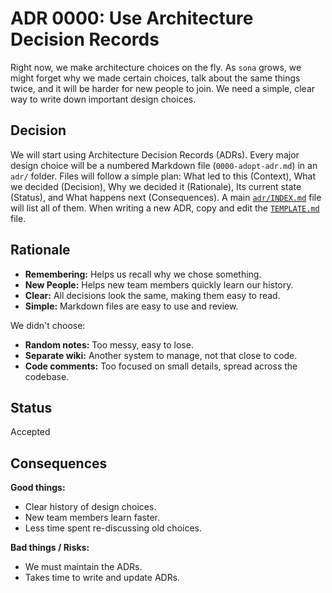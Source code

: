 # ADR 0000: Use Architecture Decision Records

Right now, we make architecture choices on the fly. As `sona` grows, we might forget why we made certain choices, talk about the same things twice, and it will be harder for new people to join. We need a simple, clear way to write down important design choices.

## Decision

We will start using Architecture Decision Records (ADRs). Every major design choice will be a numbered Markdown file (`0000-adopt-adr.md`) in an `adr/` folder. Files will follow a simple plan: What led to this (Context), What we decided (Decision), Why we decided it (Rationale), Its current state (Status), and What happens next (Consequences). A main [`adr/INDEX.md`](./INDEX.md) file will list all of them. When writing a new ADR, copy and edit the [`TEMPLATE.md`](./TEMPLATE.md) file.

## Rationale

- **Remembering:** Helps us recall why we chose something.
- **New People:** Helps new team members quickly learn our history.
- **Clear:** All decisions look the same, making them easy to read.
- **Simple:** Markdown files are easy to use and review.

We didn't choose:

- **Random notes:** Too messy, easy to lose.
- **Separate wiki:** Another system to manage, not that close to code.
- **Code comments:** Too focused on small details, spread across the codebase.

## Status

Accepted

## Consequences

**Good things:**

- Clear history of design choices.
- New team members learn faster.
- Less time spent re-discussing old choices.

**Bad things / Risks:**

- We must maintain the ADRs.
- Takes time to write and update ADRs.
